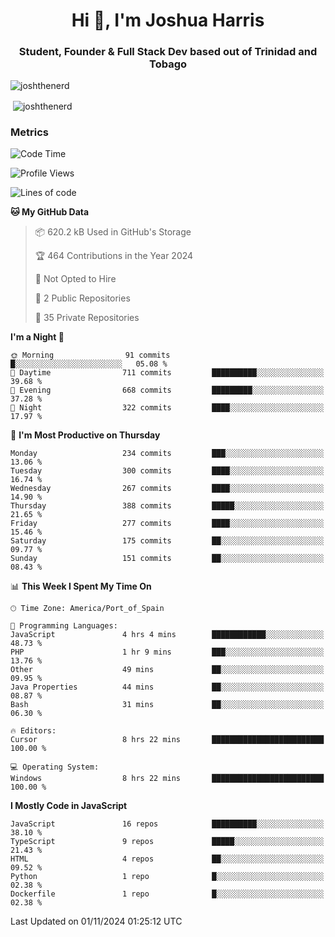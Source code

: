 <h1 align="center">Hi 👋, I'm Joshua Harris</h1>
<h3 align="center">Student, Founder & Full Stack Dev based out of Trinidad and Tobago</h3>

<p align="left"> <img src="https://komarev.com/ghpvc/?username=JoshTheDeveloperr" alt="joshthenerd" /> </p>

<p>&nbsp;<img align="center" src="https://github-readme-stats.vercel.app/api?username=JoshTheDeveloperr&show_icons=true&count_private=true" alt="joshthenerd" /></p>

### Metrics

<!--START_SECTION:waka-->
![Code Time](http://img.shields.io/badge/Code%20Time-1%2C006%20hrs%209%20mins-blue)

![Profile Views](http://img.shields.io/badge/Profile%20Views-0-blue)

![Lines of code](https://img.shields.io/badge/From%20Hello%20World%20I%27ve%20Written-3.6%20million%20lines%20of%20code-blue)

**🐱 My GitHub Data** 

> 📦 620.2 kB Used in GitHub's Storage 
 > 
> 🏆 464 Contributions in the Year 2024
 > 
> 🚫 Not Opted to Hire
 > 
> 📜 2 Public Repositories 
 > 
> 🔑 35 Private Repositories 
 > 
**I'm a Night 🦉** 

```text
🌞 Morning                91 commits          █░░░░░░░░░░░░░░░░░░░░░░░░   05.08 % 
🌆 Daytime                711 commits         ██████████░░░░░░░░░░░░░░░   39.68 % 
🌃 Evening                668 commits         █████████░░░░░░░░░░░░░░░░   37.28 % 
🌙 Night                  322 commits         ████░░░░░░░░░░░░░░░░░░░░░   17.97 % 
```
📅 **I'm Most Productive on Thursday** 

```text
Monday                   234 commits         ███░░░░░░░░░░░░░░░░░░░░░░   13.06 % 
Tuesday                  300 commits         ████░░░░░░░░░░░░░░░░░░░░░   16.74 % 
Wednesday                267 commits         ████░░░░░░░░░░░░░░░░░░░░░   14.90 % 
Thursday                 388 commits         █████░░░░░░░░░░░░░░░░░░░░   21.65 % 
Friday                   277 commits         ████░░░░░░░░░░░░░░░░░░░░░   15.46 % 
Saturday                 175 commits         ██░░░░░░░░░░░░░░░░░░░░░░░   09.77 % 
Sunday                   151 commits         ██░░░░░░░░░░░░░░░░░░░░░░░   08.43 % 
```


📊 **This Week I Spent My Time On** 

```text
🕑︎ Time Zone: America/Port_of_Spain

💬 Programming Languages: 
JavaScript               4 hrs 4 mins        ████████████░░░░░░░░░░░░░   48.73 % 
PHP                      1 hr 9 mins         ███░░░░░░░░░░░░░░░░░░░░░░   13.76 % 
Other                    49 mins             ██░░░░░░░░░░░░░░░░░░░░░░░   09.95 % 
Java Properties          44 mins             ██░░░░░░░░░░░░░░░░░░░░░░░   08.87 % 
Bash                     31 mins             ██░░░░░░░░░░░░░░░░░░░░░░░   06.30 % 

🔥 Editors: 
Cursor                   8 hrs 22 mins       █████████████████████████   100.00 % 

💻 Operating System: 
Windows                  8 hrs 22 mins       █████████████████████████   100.00 % 
```

**I Mostly Code in JavaScript** 

```text
JavaScript               16 repos            ██████████░░░░░░░░░░░░░░░   38.10 % 
TypeScript               9 repos             █████░░░░░░░░░░░░░░░░░░░░   21.43 % 
HTML                     4 repos             ██░░░░░░░░░░░░░░░░░░░░░░░   09.52 % 
Python                   1 repo              █░░░░░░░░░░░░░░░░░░░░░░░░   02.38 % 
Dockerfile               1 repo              █░░░░░░░░░░░░░░░░░░░░░░░░   02.38 % 
```




 Last Updated on 01/11/2024 01:25:12 UTC
<!--END_SECTION:waka-->
